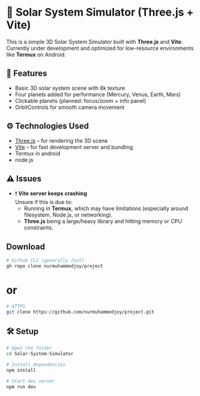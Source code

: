 # 🌌 Solar System Simulator (Three.js + Vite)

This is a simple 3D Solar System Simulator built with **Three.js** and **Vite**.  
Currently under development and optimized for low-resource environments like **Termux** on Android.

## 🚀 Features

- Basic 3D solar system scene with 8k texture 
- Four planets added for performance (Mercury, Venus, Earth, Mars)
- Clickable planets (planned: focus/zoom + info panel)
- OrbitControls for smooth camera movement

## ⚙️ Technologies Used

- [Three.js](https://threejs.org/) – for rendering the 3D scene
- [Vite](https://vitejs.dev/) – for fast development server and bundling
- Termux in android
- node.js

## ⚠️ Issues

- ❗ **Vite server keeps crashing**  
  Unsure if this is due to:
  - Running in **Termux**, which may have limitations (especially around filesystem, Node.js, or networking).
  - **Three.js** being a large/heavy library and hitting memory or CPU constraints.
  
  
  

## Download 

```bash
# Github CLI (generally fast)
gh repo clone nurmuhammedjoy/project
```
# or

```bash
# HTTPS
git clone https://github.com/nurmuhammedjoy/project.git
```
## 🛠️ Setup

```bash
# Open the folder 
cd Solar-System-Simulator

# Install dependencies
npm install

# Start dev server
npm run dev
```
